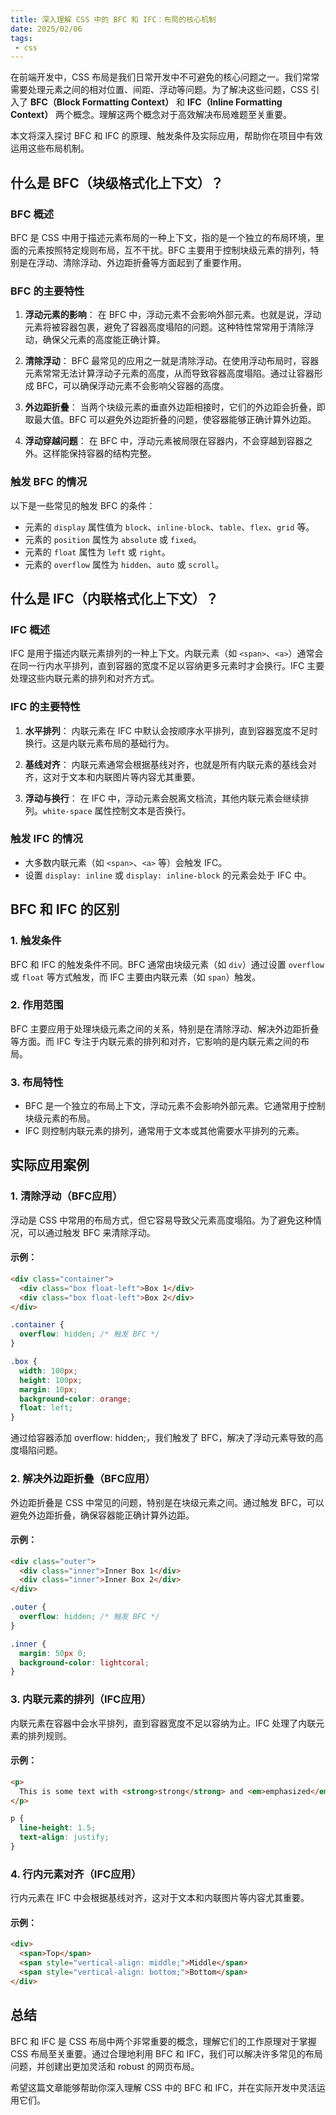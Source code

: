 ```yaml
---
title: 深入理解 CSS 中的 BFC 和 IFC：布局的核心机制
date: 2025/02/06
tags:
 - css
---
```


在前端开发中，CSS 布局是我们日常开发中不可避免的核心问题之一。我们常常需要处理元素之间的相对位置、间距、浮动等问题。为了解决这些问题，CSS 引入了 **BFC（Block Formatting Context）** 和 **IFC（Inline Formatting Context）** 两个概念。理解这两个概念对于高效解决布局难题至关重要。

本文将深入探讨 BFC 和 IFC 的原理、触发条件及实际应用，帮助你在项目中有效运用这些布局机制。

## 什么是 BFC（块级格式化上下文）？

### BFC 概述
BFC 是 CSS 中用于描述元素布局的一种上下文，指的是一个独立的布局环境，里面的元素按照特定规则布局，互不干扰。BFC 主要用于控制块级元素的排列，特别是在浮动、清除浮动、外边距折叠等方面起到了重要作用。

### BFC 的主要特性

1. **浮动元素的影响**：
   在 BFC 中，浮动元素不会影响外部元素。也就是说，浮动元素将被容器包裹，避免了容器高度塌陷的问题。这种特性常常用于清除浮动，确保父元素的高度能正确计算。

2. **清除浮动**：
   BFC 最常见的应用之一就是清除浮动。在使用浮动布局时，容器元素常常无法计算浮动子元素的高度，从而导致容器高度塌陷。通过让容器形成 BFC，可以确保浮动元素不会影响父容器的高度。

3. **外边距折叠**：
   当两个块级元素的垂直外边距相接时，它们的外边距会折叠，即取最大值。BFC 可以避免外边距折叠的问题，使容器能够正确计算外边距。

4. **浮动穿越问题**：
   在 BFC 中，浮动元素被局限在容器内，不会穿越到容器之外。这样能保持容器的结构完整。

### 触发 BFC 的情况

以下是一些常见的触发 BFC 的条件：
- 元素的 `display` 属性值为 `block`、`inline-block`、`table`、`flex`、`grid` 等。
- 元素的 `position` 属性为 `absolute` 或 `fixed`。
- 元素的 `float` 属性为 `left` 或 `right`。
- 元素的 `overflow` 属性为 `hidden`、`auto` 或 `scroll`。

## 什么是 IFC（内联格式化上下文）？

### IFC 概述
IFC 是用于描述内联元素排列的一种上下文。内联元素（如 `<span>`、`<a>`）通常会在同一行内水平排列，直到容器的宽度不足以容纳更多元素时才会换行。IFC 主要处理这些内联元素的排列和对齐方式。

### IFC 的主要特性

1. **水平排列**：
   内联元素在 IFC 中默认会按顺序水平排列，直到容器宽度不足时换行。这是内联元素布局的基础行为。

2. **基线对齐**：
   内联元素通常会根据基线对齐，也就是所有内联元素的基线会对齐，这对于文本和内联图片等内容尤其重要。

3. **浮动与换行**：
   在 IFC 中，浮动元素会脱离文档流，其他内联元素会继续排列。`white-space` 属性控制文本是否换行。

### 触发 IFC 的情况

- 大多数内联元素（如 `<span>`、`<a>` 等）会触发 IFC。
- 设置 `display: inline` 或 `display: inline-block` 的元素会处于 IFC 中。

## BFC 和 IFC 的区别

### 1. 触发条件
BFC 和 IFC 的触发条件不同。BFC 通常由块级元素（如 `div`）通过设置 `overflow` 或 `float` 等方式触发，而 IFC 主要由内联元素（如 `span`）触发。

### 2. 作用范围
BFC 主要应用于处理块级元素之间的关系，特别是在清除浮动、解决外边距折叠等方面。而 IFC 专注于内联元素的排列和对齐，它影响的是内联元素之间的布局。

### 3. 布局特性
- BFC 是一个独立的布局上下文，浮动元素不会影响外部元素。它通常用于控制块级元素的布局。
- IFC 则控制内联元素的排列，通常用于文本或其他需要水平排列的元素。

## 实际应用案例

### 1. 清除浮动（BFC应用）
浮动是 CSS 中常用的布局方式，但它容易导致父元素高度塌陷。为了避免这种情况，可以通过触发 BFC 来清除浮动。

#### 示例：
```html
<div class="container">
  <div class="box float-left">Box 1</div>
  <div class="box float-left">Box 2</div>
</div>
```

```css
.container {
  overflow: hidden; /* 触发 BFC */
}

.box {
  width: 100px;
  height: 100px;
  margin: 10px;
  background-color: orange;
  float: left;
}
```
通过给容器添加 overflow: hidden;，我们触发了 BFC，解决了浮动元素导致的高度塌陷问题。

### 2. 解决外边距折叠（BFC应用）
外边距折叠是 CSS 中常见的问题，特别是在块级元素之间。通过触发 BFC，可以避免外边距折叠，确保容器能正确计算外边距。

#### 示例：
```html
<div class="outer">
  <div class="inner">Inner Box 1</div>
  <div class="inner">Inner Box 2</div>
</div>
```

```css
.outer {
  overflow: hidden; /* 触发 BFC */
}

.inner {
  margin: 50px 0;
  background-color: lightcoral;
}
```

### 3. 内联元素的排列（IFC应用）
内联元素在容器中会水平排列，直到容器宽度不足以容纳为止。IFC 处理了内联元素的排列规则。

#### 示例：
```html
<p>
  This is some text with <strong>strong</strong> and <em>emphasized</em> words.
</p>
```

```css
p {
  line-height: 1.5;
  text-align: justify;
}
```

### 4. 行内元素对齐（IFC应用）
行内元素在 IFC 中会根据基线对齐，这对于文本和内联图片等内容尤其重要。

#### 示例：
```html
<div>
  <span>Top</span>
  <span style="vertical-align: middle;">Middle</span>
  <span style="vertical-align: bottom;">Bottom</span>
</div>
```

## 总结
BFC 和 IFC 是 CSS 布局中两个非常重要的概念，理解它们的工作原理对于掌握 CSS 布局至关重要。通过合理地利用 BFC 和 IFC，我们可以解决许多常见的布局问题，并创建出更加灵活和 robust 的网页布局。

希望这篇文章能够帮助你深入理解 CSS 中的 BFC 和 IFC，并在实际开发中灵活运用它们。